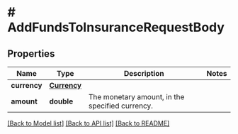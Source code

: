 # # AddFundsToInsuranceRequestBody

## Properties

Name | Type | Description | Notes
------------ | ------------- | ------------- | -------------
**currency** | [**Currency**](Currency.md) |  |
**amount** | **double** | The monetary amount, in the specified currency. |

[[Back to Model list]](../../README.md#models) [[Back to API list]](../../README.md#endpoints) [[Back to README]](../../README.md)
